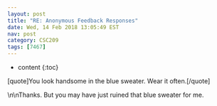 ```yaml
---
layout: post
title: "RE: Anonymous Feedback Responses"
date: Wed, 14 Feb 2018 13:05:49 EST
nav: post
category: CSC209
tags: [7467]
---
```


* content
{:toc}

[quote]You look handsome in the blue sweater. Wear it often.[/quote]
<!-- more -->
<p>\n\nThanks. But you may have just ruined that blue sweater for me.</p>
